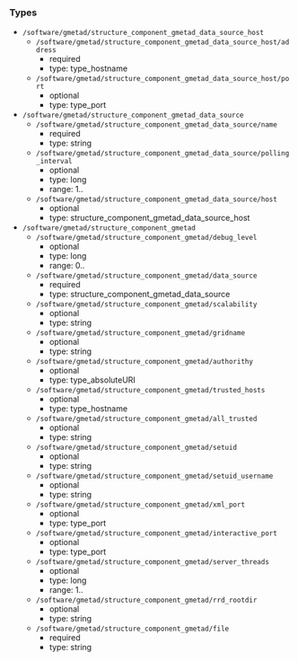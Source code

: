 ### Types

- `/software/gmetad/structure_component_gmetad_data_source_host`
    - `/software/gmetad/structure_component_gmetad_data_source_host/address`
        - required
        - type: type_hostname
    - `/software/gmetad/structure_component_gmetad_data_source_host/port`
        - optional
        - type: type_port
- `/software/gmetad/structure_component_gmetad_data_source`
    - `/software/gmetad/structure_component_gmetad_data_source/name`
        - required
        - type: string
    - `/software/gmetad/structure_component_gmetad_data_source/polling_interval`
        - optional
        - type: long
        - range: 1..
    - `/software/gmetad/structure_component_gmetad_data_source/host`
        - optional
        - type: structure_component_gmetad_data_source_host
- `/software/gmetad/structure_component_gmetad`
    - `/software/gmetad/structure_component_gmetad/debug_level`
        - optional
        - type: long
        - range: 0..
    - `/software/gmetad/structure_component_gmetad/data_source`
        - required
        - type: structure_component_gmetad_data_source
    - `/software/gmetad/structure_component_gmetad/scalability`
        - optional
        - type: string
    - `/software/gmetad/structure_component_gmetad/gridname`
        - optional
        - type: string
    - `/software/gmetad/structure_component_gmetad/authorithy`
        - optional
        - type: type_absoluteURI
    - `/software/gmetad/structure_component_gmetad/trusted_hosts`
        - optional
        - type: type_hostname
    - `/software/gmetad/structure_component_gmetad/all_trusted`
        - optional
        - type: string
    - `/software/gmetad/structure_component_gmetad/setuid`
        - optional
        - type: string
    - `/software/gmetad/structure_component_gmetad/setuid_username`
        - optional
        - type: string
    - `/software/gmetad/structure_component_gmetad/xml_port`
        - optional
        - type: type_port
    - `/software/gmetad/structure_component_gmetad/interactive_port`
        - optional
        - type: type_port
    - `/software/gmetad/structure_component_gmetad/server_threads`
        - optional
        - type: long
        - range: 1..
    - `/software/gmetad/structure_component_gmetad/rrd_rootdir`
        - optional
        - type: string
    - `/software/gmetad/structure_component_gmetad/file`
        - required
        - type: string

